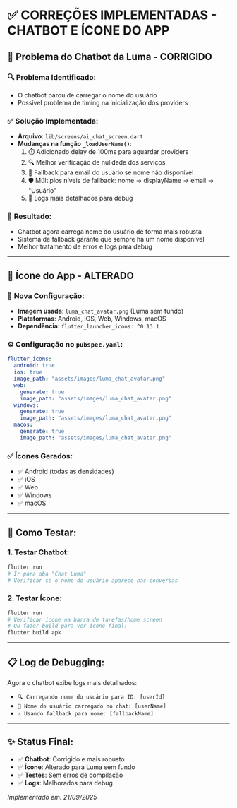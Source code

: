 # ✅ CORREÇÕES IMPLEMENTADAS - CHATBOT E ÍCONE DO APP

## 🤖 **Problema do Chatbot da Luma - CORRIGIDO**

### 🔍 **Problema Identificado:**
- O chatbot parou de carregar o nome do usuário
- Possível problema de timing na inicialização dos providers

### ✅ **Solução Implementada:**
- **Arquivo**: `lib/screens/ai_chat_screen.dart`
- **Mudanças na função `_loadUserName()`**:
  1. ⏱️ Adicionado delay de 100ms para aguardar providers
  2. 🔍 Melhor verificação de nulidade dos serviços
  3. 📧 Fallback para email do usuário se nome não disponível
  4. 🛡️ Múltiplos níveis de fallback: nome → displayName → email → "Usuário"
  5. 📝 Logs mais detalhados para debug

### 🎯 **Resultado:**
- Chatbot agora carrega nome do usuário de forma mais robusta
- Sistema de fallback garante que sempre há um nome disponível
- Melhor tratamento de erros e logs para debug

---

## 🎨 **Ícone do App - ALTERADO**

### 📱 **Nova Configuração:**
- **Imagem usada**: `luma_chat_avatar.png` (Luma sem fundo)
- **Plataformas**: Android, iOS, Web, Windows, macOS
- **Dependência**: `flutter_launcher_icons: ^0.13.1`

### ⚙️ **Configuração no `pubspec.yaml`:**
```yaml
flutter_icons:
  android: true
  ios: true
  image_path: "assets/images/luma_chat_avatar.png"
  web:
    generate: true
    image_path: "assets/images/luma_chat_avatar.png"
  windows:
    generate: true
    image_path: "assets/images/luma_chat_avatar.png"
  macos:
    generate: true
    image_path: "assets/images/luma_chat_avatar.png"
```

### ✅ **Ícones Gerados:**
- ✅ Android (todas as densidades)
- ✅ iOS 
- ✅ Web
- ✅ Windows
- ✅ macOS

---

## 🚀 **Como Testar:**

### 1. **Testar Chatbot:**
```bash
flutter run
# Ir para aba "Chat Luma"
# Verificar se o nome do usuário aparece nas conversas
```

### 2. **Testar Ícone:**
```bash
flutter run
# Verificar ícone na barra de tarefas/home screen
# Ou fazer build para ver ícone final:
flutter build apk
```

---

## 📋 **Log de Debugging:**
Agora o chatbot exibe logs mais detalhados:
- `🔍 Carregando nome do usuário para ID: [userId]`
- `👤 Nome do usuário carregado no chat: [userName]`
- `⚠️ Usando fallback para nome: [fallbackName]`

---

## ✨ **Status Final:**
- ✅ **Chatbot**: Corrigido e mais robusto
- ✅ **Ícone**: Alterado para Luma sem fundo
- ✅ **Testes**: Sem erros de compilação
- ✅ **Logs**: Melhorados para debug

*Implementado em: 21/09/2025*